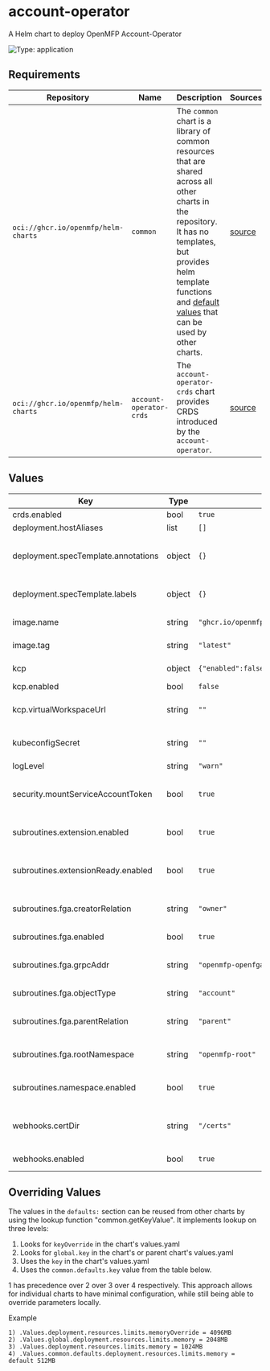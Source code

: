 # account-operator

A Helm chart to deploy OpenMFP Account-Operator

![Type: application](https://img.shields.io/badge/Type-application-informational?style=flat-square)

## Requirements

| Repository | Name | Description | Sources |
|------------|------|-------------|---------|
| `oci://ghcr.io/openmfp/helm-charts` | `common` | The `common` chart is a library of common resources that are shared across all other charts in the repository. It has no templates, but provides helm template functions and [default values](https://github.com/openmfp/helm-charts/blob/main/charts/common/values.yaml) that can be used by other charts. |[source](https://github.com/openmfp/helm-charts/tree/main/charts/common)|
| `oci://ghcr.io/openmfp/helm-charts` | `account-operator-crds` | The `account-operator-crds` chart provides CRDS introduced by the `account-operator`. |[source](https://github.com/openmfp/helm-charts/tree/main/charts/account-operator-crds)|
## Values
| Key | Type | Default | Description |
|-----|------|---------|-------------|
| crds.enabled | bool | `true` | Enable CRDs |
| deployment.hostAliases | list | `[]` |  |
| deployment.specTemplate.annotations | object | `{}` | The annotations for the deployment |
| deployment.specTemplate.labels | object | `{}` | The labels for the deployment |
| image.name | string | `"ghcr.io/openmfp/account-operator"` | The image repository |
| image.tag | string | `"latest"` | The image tag |
| kcp | object | `{"enabled":false,"virtualWorkspaceUrl":""}` | The KCP configuration |
| kcp.enabled | bool | `false` | Enable KCP |
| kcp.virtualWorkspaceUrl | string | `""` | The URL for the virtual workspace |
| kubeconfigSecret | string | `""` | The secret for kubeconfig |
| logLevel | string | `"warn"` | The log level |
| security.mountServiceAccountToken | bool | `true` | Mount the service account token |
| subroutines.extension.enabled | bool | `true` | Enable extension subroutines |
| subroutines.extensionReady.enabled | bool | `true` | Enable extension ready subroutines |
| subroutines.fga.creatorRelation | string | `"owner"` | The creator relation for FGA |
| subroutines.fga.enabled | bool | `true` | Enable FGA subroutines |
| subroutines.fga.grpcAddr | string | `"openmfp-openfga:8081"` | The gRPC address for FGA |
| subroutines.fga.objectType | string | `"account"` | The object type for FGA |
| subroutines.fga.parentRelation | string | `"parent"` | The parent relation for FGA |
| subroutines.fga.rootNamespace | string | `"openmfp-root"` | The root namespace for FGA |
| subroutines.namespace.enabled | bool | `true` | Enable namespace subroutines |
| webhooks.certDir | string | `"/certs"` | The directory for webhook certificates |
| webhooks.enabled | bool | `true` | Enable webhooks |

## Overriding Values

The values in the `defaults:` section can be reused from other charts by using the lookup function "common.getKeyValue". It implements lookup on three levels:

1. Looks for `keyOverride` in the chart's values.yaml
2. Looks for `global.key` in the chart's or parent chart's values.yaml
3. Uses the `key` in the chart's values.yaml
4. Uses the `common.defaults.key` value from the table below.

1 has precedence over 2 over 3 over 4 respectively. This approach allows for individual charts to have minimal configuration, while still being able to override parameters locally.

Example
```
1) .Values.deployment.resources.limits.memoryOverride = 4096MB
2) .Values.global.deployment.resources.limits.memory = 2048MB
3) .Values.deployment.resources.limits.memory = 1024MB
4) .Values.common.defaults.deployment.resources.limits.memory = default 512MB
```
